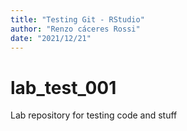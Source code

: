 ```yaml
---
title: "Testing Git - RStudio"
author: "Renzo cáceres Rossi"
date: "2021/12/21"
---
```


# lab_test_001

Lab repository for testing code and stuff

